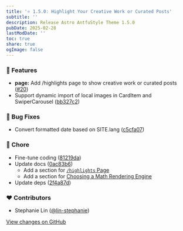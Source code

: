 ```yaml
---
title: '⭐️ 1.5.0: Highlight Your Creative Work or Curated Posts'
subtitle: ''
description: Release Astro AntfuStyle Theme 1.5.0
pubDate: 2025-02-28
lastModDate: ''
toc: true
share: true
ogImage: false
---
```


### 🚀 Features

- **page:** Add /highlights page to show creative work or curated posts ([#20](https://github.com/lin-stephanie/astro-antfustyle-theme/pull/20))
- Support dynamic import of local images in CardItem and SwiperCarousel ([bb327c2](https://github.com/lin-stephanie/astro-antfustyle-theme/commit/bb327c2))

### 🐞 Bug Fixes

- Convert formatted date based on SITE.lang ([c5cfa07](https://github.com/lin-stephanie/astro-antfustyle-theme/commit/c5cfa07))

### 🏡 Chore

- Fine-tune coding ([81219da](https://github.com/lin-stephanie/astro-antfustyle-theme/commit/81219da))
- Update docs ([0ac83b6](https://github.com/lin-stephanie/astro-antfustyle-theme/commit/0ac83b6))
  - Add a section for [`/highlights` Page](../../blog/recreating-current-pages/#highlights-page)
  - Add a section for [Choosing a Math Rendering Engine](../../blog/faqs-and-known-issues/#choosing-a-math-rendering-engine)
- Update deps ([2f4a87d](https://github.com/lin-stephanie/astro-antfustyle-theme/commit/2f4a87d))

### ❤️ Contributors

- Stephanie Lin ([@lin-stephanie](https://github.com/lin-stephanie))

[View changes on GitHub](https://github.com/lin-stephanie/astro-antfustyle-theme/compare/1.4.0...1.5.0)
